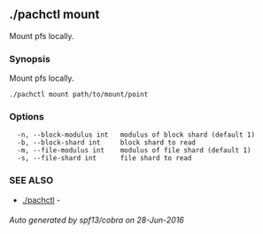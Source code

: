## ./pachctl mount

Mount pfs locally.

### Synopsis


Mount pfs locally.

```
./pachctl mount path/to/mount/point
```

### Options

```
  -n, --block-modulus int   modulus of block shard (default 1)
  -b, --block-shard int     block shard to read
  -m, --file-modulus int    modulus of file shard (default 1)
  -s, --file-shard int      file shard to read
```

### SEE ALSO
* [./pachctl](./pachctl.md)	 - 

###### Auto generated by spf13/cobra on 28-Jun-2016
